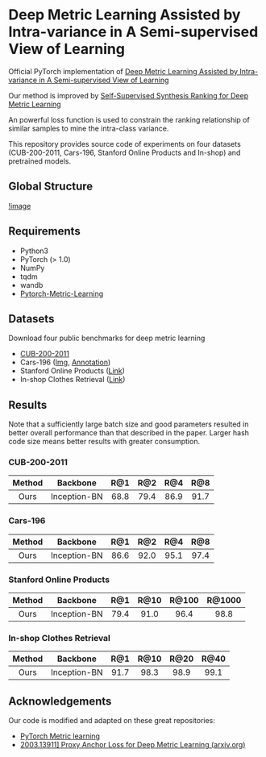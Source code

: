 # Deep Metric Learning Assisted by Intra-variance in A Semi-supervised View of Learning

Official PyTorch implementation of [Deep Metric Learning Assisted by Intra-variance in A Semi-supervised View of Learning](https://arxiv.org/abs/2304.10941)

Our method is improved by [Self-Supervised Synthesis Ranking for Deep Metric Learning](https://ieeexplore.ieee.org/abstract/document/9598814)

An powerful loss function is used to constrain the ranking relationship of similar samples to mine the intra-class variance.

This repository provides source code of experiments on four datasets (CUB-200-2011, Cars-196, Stanford Online Products and In-shop) and pretrained models.

## Global Structure

[!image](https://github.com/Liuzt1999/SCAR/GA.png)

## Requirements

- Python3
- PyTorch (> 1.0)
- NumPy
- tqdm
- wandb
- [Pytorch-Metric-Learning](https://github.com/KevinMusgrave/pytorch-metric-learning)

## Datasets

Download four public benchmarks for deep metric learning
 - [CUB-200-2011](http://www.vision.caltech.edu/visipedia-data/CUB-200-2011/CUB_200_2011.tgz)
 - Cars-196 ([Img](http://imagenet.stanford.edu/internal/car196/car_ims.tgz), [Annotation](http://imagenet.stanford.edu/internal/car196/cars_annos.mat))
 - Stanford Online Products ([Link](https://cvgl.stanford.edu/projects/lifted_struct/))
 - In-shop Clothes Retrieval ([Link](http://mmlab.ie.cuhk.edu.hk/projects/DeepFashion.html))

## Results

Note that a sufficiently large batch size and good parameters resulted in better overall performance than that described in the paper.
Larger hash code size means better results with greater consumption.

### CUB-200-2011

| Method |   Backbone   | R@1  | R@2  | R@4  | R@8  |
| :----: | :----------: | :--: | :--: | :--: | :--: |
|  Ours  | Inception-BN | 68.8 | 79.4 | 86.9 | 91.7 |



### Cars-196

| Method |   Backbone   | R@1  | R@2  | R@4  | R@8  |
| :----: | :----------: | :--: | :--: | :--: | :--: |
|  Ours  | Inception-BN | 86.6 | 92.0 | 95.1 | 97.4 |


### Stanford Online Products

| Method |   Backbone   | R@1  | R@10  | R@100  | R@1000  |
| :----: | :----------: | :--: | :--: | :--: | :--: |
|  Ours  | Inception-BN | 79.4 | 91.0 | 96.4 | 98.8 |


### In-shop Clothes Retrieval

| Method |   Backbone   | R@1  | R@10  | R@20  | R@40  |
| :----: | :----------: | :--: | :--: | :--: | :--: |
|  Ours  | Inception-BN | 91.7 | 98.3 | 98.9 | 99.1 |

## Acknowledgements

Our code is modified and adapted on these great repositories:

- [PyTorch Metric learning](https://github.com/KevinMusgrave/pytorch-metric-learning)
- [2003.13911\] Proxy Anchor Loss for Deep Metric Learning (arxiv.org)](https://arxiv.org/abs/2003.13911)


